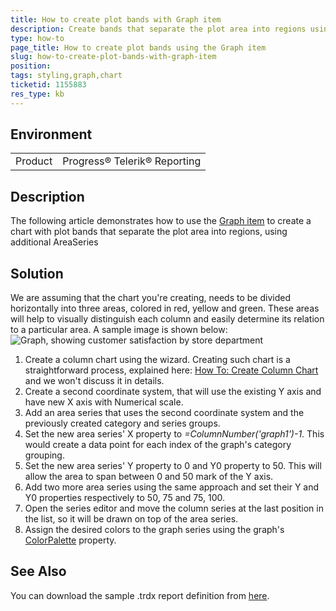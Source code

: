 ```yaml
---
title: How to create plot bands with Graph item
description: Create bands that separate the plot area into regions using the Graph item
type: how-to
page_title: How to create plot bands using the Graph item
slug: how-to-create-plot-bands-with-graph-item
position: 
tags: styling,graph,chart
ticketid: 1155883
res_type: kb
---
```


## Environment
<table>
	<tr>
		<td>Product</td>
		<td>Progress® Telerik® Reporting</td>
	</tr>
</table>


## Description
The following article demonstrates how to use the [Graph item](../graphoverview) to create a chart with plot bands that separate the plot area into regions, using additional AreaSeries

## Solution
We are assuming that the chart you're creating, needs to be divided horizontally into three areas, colored in red, yellow and green. 
These areas will help to visually distinguish each column and easily determine its relation to a particular area.
A sample image is shown below:
![Graph, showing customer satisfaction by store department](https://www.telerik.com/sfimages/default-source/productsimages/reporting/plot-band-rankings.png?sfvrsn=7dadd53d_2 "Customer satisfaction by store department")

1. Create a column chart using the wizard. Creating such chart is a straightforward process, explained here: [How To: Create Column Chart](../graphhowtocreatecolumnchart) and we won't discuss it in details.
2. Create a second coordinate system, that will use the existing Y axis and have new X axis with Numerical scale.
3. Add an area series that uses the second coordinate system and the previously created category and series groups.
4. Set the new area series' X property to _=ColumnNumber('graph1')-1_. This would create a data point for each index of the graph's category grouping.
5. Set the new area series' Y property to 0 and Y0 property to 50. This will allow the area to span between 0 and 50 mark of the Y axis.
6. Add two more area series using the same approach and set their Y and Y0 properties respectively to 50, 75 and 75, 100.
7. Open the series editor and move the column series at the last position in the list, so it will be drawn on top of the area series.
8. Assign the desired colors to the graph series using the graph's [ColorPalette](../p-telerik-reporting-graph-colorpalette) property.

## See Also
You can download the sample .trdx report definition from [here](https://www.telerik.com/docs/default-source/knowledgebasearticleattachments/reporting/customer-satisfaction-by-store-department.trdx?sfvrsn=e203b785_2&download=true).
